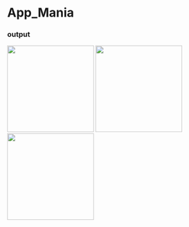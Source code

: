 # App_Mania

### output

<img src = "https://github.com/user-attachments/assets/09a5715f-ea27-41ce-8ea9-b89f75c9a2aa" width="200">
<img src = "https://github.com/user-attachments/assets/17ff14ae-609a-4d59-a9fe-a94b1d0e6d35" width="200">
<img src = "https://github.com/user-attachments/assets/07cac5e2-7448-47c7-831a-c73f168bb1a6" width="200">


